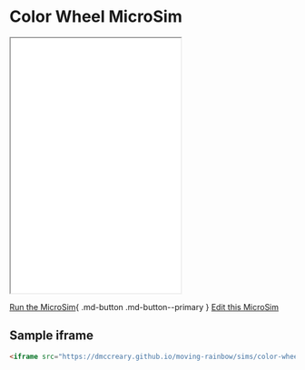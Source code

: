 # Color Wheel MicroSim

<iframe src="main.html" height="450" scrolling="no"></iframe>

<!--
![Image Name](./image.png){ width="400" }
-->

[Run the MicroSim](main.html){ .md-button .md-button--primary }
[Edit this MicroSim](https://editor.p5js.org/dmccreary/sketches/dJq4nTXE4)

## Sample iframe

```html
<iframe src="https://dmccreary.github.io/moving-rainbow/sims/color-wheel/main.html" height="400"  scrolling="no"></iframe>
```
